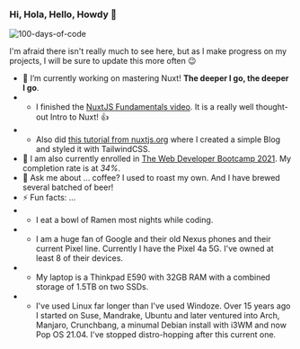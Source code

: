 ### Hi, Hola, Hello, Howdy 👋

<!--
**OrganizedFellow/OrganizedFellow** is a ✨ _special_ ✨ repository because its `README.md` (this file) appears on your GitHub profile.

Here are some ideas to get you started:

- 🔭 I’m currently working on ...
- 🌱 I’m currently learning ...
- 👯 I’m looking to collaborate on ...
- 🤔 I’m looking for help with ...
- 💬 Ask me about ...
- 📫 How to reach me: ...
- 😄 Pronouns: ...
- ⚡ Fun fact: ...
-->

![100-days-of-code](https://socialify.git.ci/OrganizedFellow/100-days-of-code/image?font=Source%20Code%20Pro&language=1&owner=1&pattern=Signal&stargazers=1&theme=Dark)

I'm afraid there isn't really much to see here, but as I make progress on my projects, I will be sure to update this more often 😉

-   🔭 I’m currently working on mastering Nuxt! **The deeper I go, the deeper I go**.
-   -   I finished the [NuxtJS Fundamentals video](https://vueschool.io/courses/). It is a really well thought-out Intro to Nuxt! 👍
-   -   Also did [this tutorial from nuxtjs.org](https://nuxtjs.org/tutorials/creating-blog-with-nuxt-content/) where I created a simple Blog and styled it with TailwindCSS.
-   🌱 I am also currently enrolled in [The Web Developer Bootcamp 2021](https://www.udemy.com/course/the-web-developer-bootcamp/). My completion rate is at _34%_.
-   💬 Ask me about ... coffee? I used to roast my own. And I have brewed several batched of beer!
-   ⚡ Fun facts: ...
-   -   I eat a bowl of Ramen most nights while coding.
-   -   I am a huge fan of Google and their old Nexus phones and their current Pixel line. Currently I have the Pixel 4a 5G. I've owned at least 8 of their devices.
-   -   My laptop is a Thinkpad E590 with 32GB RAM with a combined storage of 1.5TB on two SSDs.
-   -   I've used Linux far longer than I've used Windoze. Over 15 years ago I started on Suse, Mandrake, Ubuntu and later ventured into Arch, Manjaro, Crunchbang, a minumal Debian install with i3WM and now Pop OS 21.04. I've stopped distro-hopping after this current one.
